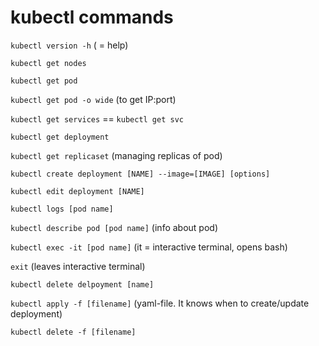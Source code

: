 # kubectl commands

`kubectl version -h` ( = help)

`kubectl get nodes`

`kubectl get pod`

`kubectl get pod -o wide` (to get IP:port)

`kubectl get services` == `kubectl get svc`

`kubectl get deployment`

`kubectl get replicaset` (managing replicas of pod)

`kubectl create deployment [NAME] --image=[IMAGE] [options]`

`kubectl edit deployment [NAME]`

`kubectl logs [pod name]`

`kubectl describe pod [pod name]` (info about pod)

`kubectl exec -it [pod name]` (it = interactive terminal, opens bash)

`exit` (leaves interactive terminal)

`kubectl delete delpoyment [name]`

`kubectl apply -f [filename]` (yaml-file. It knows when to create/update deployment)

`kubectl delete -f [filename]` 



